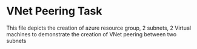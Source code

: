 # VNet Peering Task
This file depicts the creation of azure resource group, 2 subnets, 2 Virtual machines to demonstrate the creation of VNet peering between two subnets
